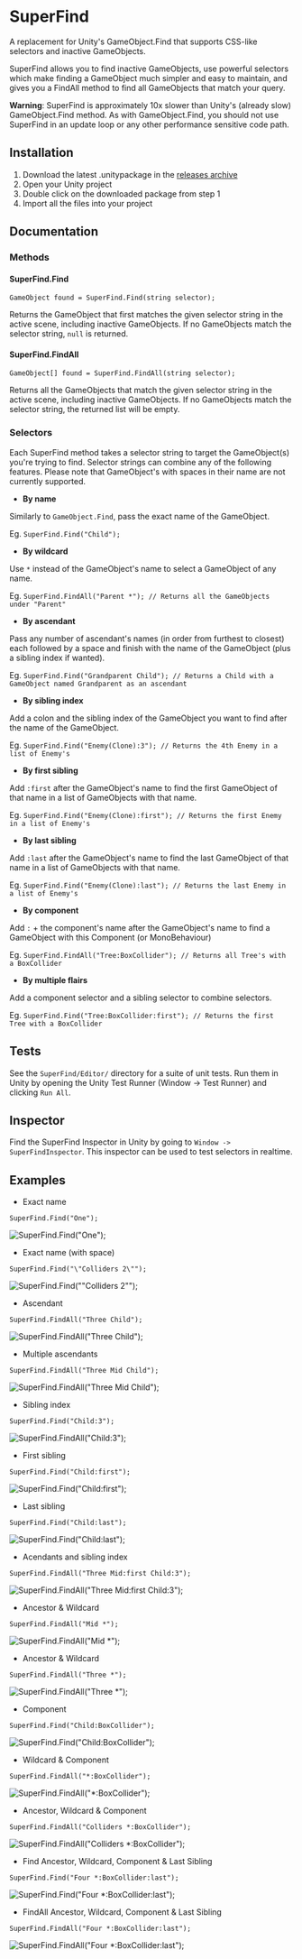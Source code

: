 # SuperFind

A replacement for Unity's GameObject.Find that supports CSS-like selectors and inactive GameObjects.

SuperFind allows you to find inactive GameObjects, use powerful selectors which make finding a GameObject much simpler and easy to maintain, and gives you a FindAll method to find all GameObjects that match your query.

**Warning**: SuperFind is approximately 10x slower than Unity's (already slow) GameObject.Find method. As with GameObject.Find, you should not use SuperFind in an update loop or any other performance sensitive code path.

## Installation

1. Download the latest .unitypackage in the [releases archive](https://github.com/haydenjameslee/unity-super-find/releases)
2. Open your Unity project
3. Double click on the downloaded package from step 1
4. Import all the files into your project

## Documentation

### Methods

#### SuperFind.Find

`GameObject found = SuperFind.Find(string selector);`

Returns the GameObject that first matches the given selector string in the active scene, including inactive GameObjects. If no GameObjects match the selector string, `null` is returned.

#### SuperFind.FindAll

`GameObject[] found = SuperFind.FindAll(string selector);`

Returns all the GameObjects that match the given selector string in the active scene, including inactive GameObjects. If no GameObjects match the selector string, the returned list will be empty.

### Selectors

Each SuperFind method takes a selector string to target the GameObject(s) you're trying to find. Selector strings can combine any of the following features. Please note that GameObject's with spaces in their name are not currently supported.

* **By name**

Similarly to `GameObject.Find`, pass the exact name of the GameObject.

Eg. `SuperFind.Find("Child");`

* **By wildcard**

Use `*` instead of the GameObject's name to select a GameObject of any name.

Eg. `SuperFind.FindAll("Parent *"); // Returns all the GameObjects under "Parent"`

* **By ascendant**

Pass any number of ascendant's names (in order from furthest to closest) each followed by a space and finish with the name of the GameObject (plus a sibling index if wanted).

Eg. `SuperFind.Find("Grandparent Child"); // Returns a Child with a GameObject named Grandparent as an ascendant`

* **By sibling index**

Add a colon and the sibling index of the GameObject you want to find after the name of the GameObject.

Eg. `SuperFind.Find("Enemy(Clone):3"); // Returns the 4th Enemy in a list of Enemy's`

* **By first sibling**

Add `:first` after the GameObject's name to find the first GameObject of that name in a list of GameObjects with that name.

Eg. `SuperFind.Find("Enemy(Clone):first"); // Returns the first Enemy in a list of Enemy's`

* **By last sibling**

Add `:last` after the GameObject's name to find the last GameObject of that name in a list of GameObjects with that name.

Eg. `SuperFind.Find("Enemy(Clone):last"); // Returns the last Enemy in a list of Enemy's`

* **By component**

Add `:` + the component's name after the GameObject's name to find a GameObject with this Component (or MonoBehaviour)

Eg. `SuperFind.FindAll("Tree:BoxCollider"); // Returns all Tree's with a BoxCollider`

* **By multiple flairs**

Add a component selector and a sibling selector to combine selectors.

Eg. `SuperFind.Find("Tree:BoxCollider:first"); // Returns the first Tree with a BoxCollider`


## Tests

See the `SuperFind/Editor/` directory for a suite of unit tests. Run them in Unity by opening the Unity Test Runner (Window -> Test Runner) and clicking `Run All`.

## Inspector

Find the SuperFind Inspector in Unity by going to `Window -> SuperFindInspector`. This inspector can be used to test selectors in realtime.


## Examples

* Exact name

`SuperFind.Find("One");`

![SuperFind.Find("One");](https://i.imgur.com/7WPWqJT.png)

* Exact name (with space)

`SuperFind.Find("\"Colliders 2\"");`

![SuperFind.Find("\"Colliders 2\"");](https://i.imgur.com/BhdNV6g.png)

* Ascendant

`SuperFind.FindAll("Three Child");`

![SuperFind.FindAll("Three Child");](https://i.imgur.com/zvYC9zf.png)

* Multiple ascendants

`SuperFind.FindAll("Three Mid Child");`

![SuperFind.FindAll("Three Mid Child");](https://i.imgur.com/zvYC9zf.png)

* Sibling index

`SuperFind.Find("Child:3");`

![SuperFind.FindAll("Child:3");](https://i.imgur.com/bdsNUbM.png)

* First sibling

`SuperFind.Find("Child:first");`

![SuperFind.Find("Child:first");](https://i.imgur.com/grZO7vK.png)

* Last sibling

`SuperFind.Find("Child:last");`

![SuperFind.Find("Child:last");](https://i.imgur.com/hudTbOK.png)

* Acendants and sibling index

`SuperFind.FindAll("Three Mid:first Child:3");`

![SuperFind.FindAll("Three Mid:first Child:3");](https://i.imgur.com/bdsNUbM.png)

* Ancestor & Wildcard

`SuperFind.FindAll("Mid *");`

![SuperFind.FindAll("Mid *");](https://i.imgur.com/N8Ehmij.png)

* Ancestor & Wildcard

`SuperFind.FindAll("Three *");`

![SuperFind.FindAll("Three *");](https://i.imgur.com/RaXOSEF.png)

* Component

`SuperFind.Find("Child:BoxCollider");`

![SuperFind.Find("Child:BoxCollider");](https://i.imgur.com/w2N3k2b.png)

* Wildcard & Component

`SuperFind.FindAll("*:BoxCollider");`

![SuperFind.FindAll("*:BoxCollider");](https://i.imgur.com/K1A3Gg1.png)

* Ancestor, Wildcard & Component

`SuperFind.FindAll("Colliders *:BoxCollider");`

![SuperFind.FindAll("Colliders *:BoxCollider");](https://i.imgur.com/GBCAnwe.png)

* Find Ancestor, Wildcard, Component & Last Sibling

`SuperFind.Find("Four *:BoxCollider:last");`

![SuperFind.Find("Four *:BoxCollider:last");](https://i.imgur.com/6Nd1uzW.png)

* FindAll Ancestor, Wildcard, Component & Last Sibling

`SuperFind.FindAll("Four *:BoxCollider:last");`

![SuperFind.FindAll("Four *:BoxCollider:last");](https://i.imgur.com/VxqjIUz.png)

